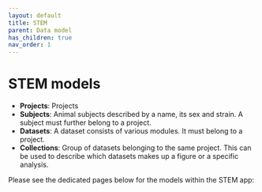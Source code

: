 ```yaml
---
layout: default
title: STEM
parent: Data model
has_children: true
nav_order: 1
---
```


# STEM models

- __Projects__: Projects 
- __Subjects__: Animal subjects described by a name, its sex and strain. A subject must further belong to a project. 
- __Datasets__: A dataset consists of various modules. It must belong to a project. 
- __Collections__: Group of datasets belonging to the same project. This can be used to describe which datasets makes up a figure or a specific analysis. 

Please see the dedicated pages below for the models within the STEM app:

